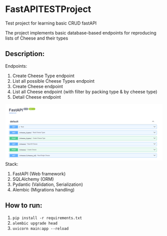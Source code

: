 # FastAPITESTProject
Test project for learning basic CRUD fastAPI

The project implements basic database-based endpoints for reproducing lists of Cheese and their types

## Description:
Endpoints:
1. Create Cheese Type endpoint
2. List all possible Cheese Types endpoint
3. Create Cheese endpoint
4. List all Cheese endpoint (with filter by packing type & by cheese type)
5. Detail Cheese endpoint


![img.png](img.png)
Stack:
1. FastAPI (Web framework)
2. SQLAlchemy (ORM)
3. Pydantic (Validation, Serialization)
4. Alembic (Migrations handling)

## How to run:
1. `pip install -r requirements.txt`
2. `alembic upgrade head`
3. `uvicorn main:app --reload`

